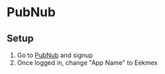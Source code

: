 # PubNub

## Setup

1. Go to [PubNub](https://www.pubnub.com/) and signup
2. Once logged in, change "App Name" to Eekmex
